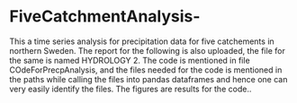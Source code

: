 # FiveCatchmentAnalysis-
This a time series analysis for precipitation data for five catchements in northern Sweden. 
The report for the following is also uploaded, the file for the same is named HYDROLOGY 2. 
The code is mentioned in file COdeForPrecpAnalysis, and the files needed for the code is mentioned in the paths while calling the files into pandas dataframes and hence one can very easily identify the files. The figures are results for the code.. 
